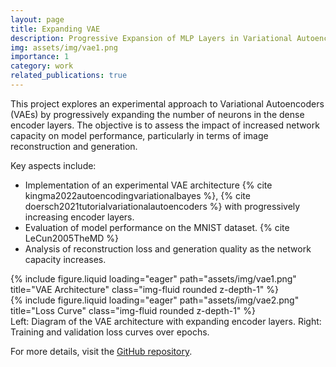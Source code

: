 ```yaml
---
layout: page
title: Expanding VAE
description: Progressive Expansion of MLP Layers in Variational Autoencoders
img: assets/img/vae1.png
importance: 1
category: work
related_publications: true
---
```


This project explores an experimental approach to Variational Autoencoders (VAEs) by progressively expanding the number of neurons in the dense encoder layers. The objective is to assess the impact of increased network capacity on model performance, particularly in terms of image reconstruction and generation.

Key aspects include:

- Implementation of an experimental VAE architecture {% cite kingma2022autoencodingvariationalbayes %}, {% cite doersch2021tutorialvariationalautoencoders %} with progressively increasing encoder layers.
- Evaluation of model performance on the MNIST dataset. {% cite LeCun2005TheMD %}
- Analysis of reconstruction loss and generation quality as the network capacity increases.

<div class="row">
  <div class="col-sm mt-3 mt-md-0">
    {% include figure.liquid loading="eager" path="assets/img/vae1.png" title="VAE Architecture" class="img-fluid rounded z-depth-1" %}
  </div>
  <div class="col-sm mt-3 mt-md-0">
    {% include figure.liquid loading="eager" path="assets/img/vae2.png" title="Loss Curve" class="img-fluid rounded z-depth-1" %}
  </div>
</div>
<div class="caption">
  Left: Diagram of the VAE architecture with expanding encoder layers. Right: Training and validation loss curves over epochs.
</div>

For more details, visit the [GitHub repository](https://github.com/nhathuy25/expanding-VAE).
